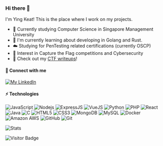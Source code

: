 ### Hi there 👋

I'm Ying Keat! This is the place where I work on my projects.

- 🏫 Currently studying Computer Science in Singapore Management University
- 🌱 I'm currently learning about developing in Golang and Rust.
- ☁️  Studying for PenTesting related certifications (currently OSCP)
- 🚩 Interest in Capture the Flag competitions and Cybersecurity
- 📘 Check out my [CTF writeups](https://ctf-writeups.0xf00dface.com/)!

#### 🔗 Connect with me

[![My LinkedIn](https://img.shields.io/badge/LinkedIn-0077B5?style=for-the-badge&logo=linkedin&logoColor=white)](https://linkedin.com/in/wonyingkeat)

#### ⚡ Technologies

![JavaScript](https://img.shields.io/badge/-JavaScript-black?style=flat-square&logo=javascript)
![Nodejs](https://img.shields.io/badge/-Nodejs-black?style=flat-square&logo=Node.js)
![ExpressJS](https://img.shields.io/badge/Express.js-000000?style=for-the-badge&logo=express&logoColor=white)
![VueJS](https://img.shields.io/badge/Vue.js-35495E?style=for-the-badge&logo=vuedotjs&logoColor=4FC08D)
![Python](https://img.shields.io/badge/-Python-black?style=flat-square&logo=Python)
![PHP](https://img.shields.io/badge/PHP-777BB4?style=for-the-badge&logo=php&logoColor=white)
![React](https://img.shields.io/badge/-React-black?style=flat-square&logo=react)
![Java](https://img.shields.io/badge/-java-E34A86?style=flat-square&logo=java)
![C](https://img.shields.io/badge/C-00599C?style=for-the-badge&logo=c&logoColor=white)
![HTML5](https://img.shields.io/badge/-HTML5-E34F26?style=flat-square&logo=html5&logoColor=white)
![CSS3](https://img.shields.io/badge/-CSS3-1572B6?style=flat-square&logo=css3)
![MongoDB](https://img.shields.io/badge/-MongoDB-black?style=flat-square&logo=mongodb)
![MySQL](https://img.shields.io/badge/-MySQL-black?style=flat-square&logo=mysql)
![Docker](https://img.shields.io/badge/-Docker-black?style=flat-square&logo=docker)
![Amazon AWS](https://img.shields.io/badge/Amazon%20AWS-232F3E?style=flat-square&logo=amazon-aws)
![GitHub](https://img.shields.io/badge/-GitHub-181717?style=flat-square&logo=github)
![Git](https://img.shields.io/badge/-Git-black?style=flat-square&logo=git)

![Stats](https://github-readme-stats.vercel.app/api?username=wonyk&show_icons=true&locale=en&include_all_commits=true)

![Visitor Badge](https://visitor-badge.laobi.icu/badge?page_id=wonyk.wonyk)
